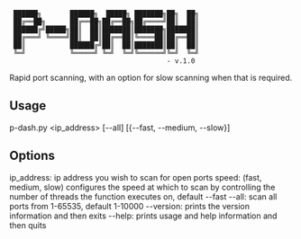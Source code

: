 ```
 ██████╗       ██████╗  █████╗ ███████╗██╗  ██╗
 ██╔══██╗      ██╔══██╗██╔══██╗██╔════╝██║  ██║
 ██████╔╝█████╗██║  ██║███████║███████╗███████║
 ██╔═══╝ ╚════╝██║  ██║██╔══██║╚════██║██╔══██║
 ██║           ██████╔╝██║  ██║███████║██║  ██║
 ╚═╝           ╚═════╝ ╚═╝  ╚═╝╚══════╝╚═╝  ╚═╝
                                       - v.1.0
```
Rapid port scanning, with an option for slow scanning when that is required.

## Usage
p-dash.py \<ip_address\> \[--all\] \[\{--fast, --medium, --slow\}\] 

## Options
ip_address: ip address you wish to scan for open ports
speed: (fast, medium, slow) configures the speed at which to scan by controlling the number of threads the function executes on, default --fast
--all: scan all ports from 1-65535, default 1-10000
--version: prints the version information and then exits
--help: prints usage and help information and then quits
